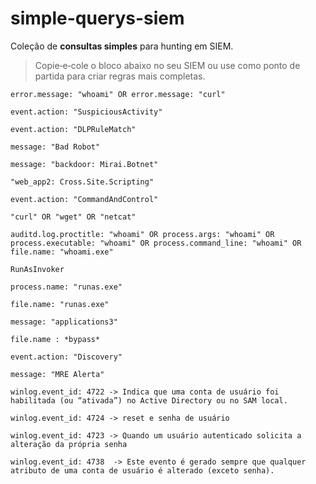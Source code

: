# simple-querys-siem
Coleção de **consultas simples** para hunting em SIEM.

> Copie‑e‑cole o bloco abaixo no seu SIEM ou use como ponto de partida para criar regras mais completas.

```kql
error.message: "whoami" OR error.message: "curl"

event.action: "SuspiciousActivity"

event.action: "DLPRuleMatch"

message: "Bad Robot"

message: "backdoor: Mirai.Botnet"

"web_app2: Cross.Site.Scripting"

event.action: "CommandAndControl"

"curl" OR "wget" OR "netcat"

auditd.log.proctitle: "whoami" OR process.args: "whoami" OR process.executable: "whoami" OR process.command_line: "whoami" OR file.name: "whoami.exe"

RunAsInvoker

process.name: "runas.exe"

file.name: "runas.exe"

message: "applications3"

file.name : *bypass*

event.action: "Discovery"

message: "MRE Alerta"

winlog.event_id: 4722 -> Indica que uma conta de usuário foi habilitada (ou “ativada”) no Active Directory ou no SAM local.

winlog.event_id: 4724 -> reset e senha de usuário 

winlog.event_id: 4723 -> Quando um usuário autenticado solicita a alteração da própria senha

winlog.event_id: 4738  -> Este evento é gerado sempre que qualquer atributo de uma conta de usuário é alterado (exceto senha).

